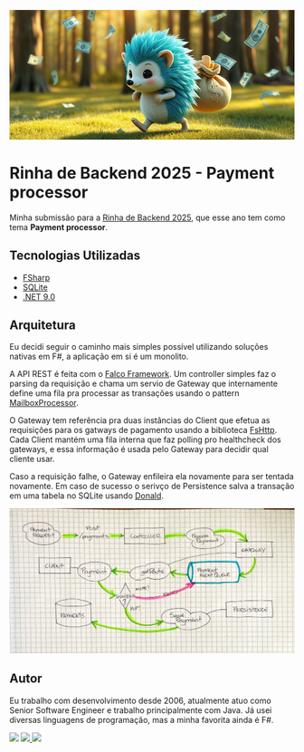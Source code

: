 
![landscape picture, fuzzy hedgehog with cyan colored fur, walking on a sunny patch of the woods while carrying a bag of money. Dollar bills are flying everywhere, being dropped from the bag. FLUX.1-schnell](./banner.png)

# Rinha de Backend 2025 - Payment processor

Minha submissão para a [Rinha de Backend 2025](https://github.com/zanfranceschi/rinha-de-backend-2025), que esse ano tem como tema **Payment processor**.

## Tecnologias Utilizadas
- [FSharp](https://fsharp.org)
- [SQLite](https://www.sqlite.org/index.html)
- [.NET 9.0](https://dotnet.microsoft.com/download/dotnet/9.0)

## Arquitetura

Eu decidi seguir o caminho mais simples possível utilizando soluções nativas em F#, a aplicação em si é um monolito.

A API REST é feita com o [Falco Framework](https://www.falcoframework.com). Um controller simples faz o parsing da requisição e chama um servio de Gateway que internamente define uma fila pra processar as transações usando o pattern [MailboxProcessor](https://fsharpforfunandprofit.com/posts/concurrency-actor-model/).

O Gateway tem referência pra duas instâncias do Client que efetua as requisições para os gatways de pagamento usando a biblioteca [FsHttp](https://github.com/fsprojects/FsHttp). Cada Client mantém uma fila interna que faz polling pro healthcheck dos gateways, e essa informação é usada pelo Gateway para decidir qual cliente usar. 

Caso a requisição falhe, o Gateway enfileira ela novamente para ser tentada novamente. Em caso de sucesso o serivço de Persistence salva a transação em uma tabela no SQLite usando [Donald](https://github.com/pimbrouwers/Donald).

![Arquitetura](./architecture.jpeg)

## Autor

Eu trabalho com desenvolvimento desde 2006, atualmente atuo como Senior Software Engineer e trabalho principalmente com Java. Já usei diversas linguagens de programação, mas a minha favorita ainda é F#.


<div>
  <a href="https://www.linkedin.com/in/victorhogemann/"><img src="https://img.shields.io/badge/linkedin-0077B5.svg?style=for-the-badge&logo=linkedin&logoColor=white"></a>
  <a href="https://bsky.app/profile/victor.hogemann.com">
    <img src="https://img.shields.io/badge/bluesky-1DA1F2.svg?style=for-the-badge&logo=bluesky&logoColor=white">
  <a href="https://github.com/vhogemann">
    <img src="https://img.shields.io/badge/github-333333.svg?style=for-the-badge&logo=github&logoColor=white"></a>
</div>